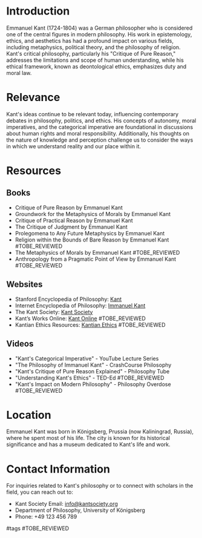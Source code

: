 # Introduction

Emmanuel Kant (1724-1804) was a German philosopher who is considered one of the central figures in modern philosophy. His work in epistemology, ethics, and aesthetics has had a profound impact on various fields, including metaphysics, political theory, and the philosophy of religion. Kant's critical philosophy, particularly his "Critique of Pure Reason," addresses the limitations and scope of human understanding, while his ethical framework, known as deontological ethics, emphasizes duty and moral law.

# Relevance

Kant's ideas continue to be relevant today, influencing contemporary debates in philosophy, politics, and ethics. His concepts of autonomy, moral imperatives, and the categorical imperative are foundational in discussions about human rights and moral responsibility. Additionally, his thoughts on the nature of knowledge and perception challenge us to consider the ways in which we understand reality and our place within it.

# Resources

## Books

- Critique of Pure Reason by Emmanuel Kant
- Groundwork for the Metaphysics of Morals by Emmanuel Kant
- Critique of Practical Reason by Emmanuel Kant
- The Critique of Judgment by Emmanuel Kant
- Prolegomena to Any Future Metaphysics by Emmanuel Kant
- Religion within the Bounds of Bare Reason by Emmanuel Kant #TOBE_REVIEWED
- The Metaphysics of Morals by Emmanuel Kant #TOBE_REVIEWED
- Anthropology from a Pragmatic Point of View by Emmanuel Kant #TOBE_REVIEWED

## Websites

- Stanford Encyclopedia of Philosophy: [Kant](https://plato.stanford.edu/entries/kant/)
- Internet Encyclopedia of Philosophy: [Immanuel Kant](https://iep.utm.edu/kant/)
- The Kant Society: [Kant Society](http://www.kantsociety.org/)
- Kant’s Works Online: [Kant Online](https://www.kantonline.com) #TOBE_REVIEWED
- Kantian Ethics Resources: [Kantian Ethics](https://www.kantianethics.com) #TOBE_REVIEWED

## Videos

- "Kant's Categorical Imperative" - YouTube Lecture Series
- "The Philosophy of Immanuel Kant" - CrashCourse Philosophy
- "Kant's Critique of Pure Reason Explained" - Philosophy Tube
- "Understanding Kant's Ethics" - TED-Ed #TOBE_REVIEWED
- "Kant's Impact on Modern Philosophy" - Philosophy Overdose #TOBE_REVIEWED

# Location

Emmanuel Kant was born in Königsberg, Prussia (now Kaliningrad, Russia), where he spent most of his life. The city is known for its historical significance and has a museum dedicated to Kant's life and work.

# Contact Information

For inquiries related to Kant's philosophy or to connect with scholars in the field, you can reach out to:

- Kant Society Email: info@kantsociety.org
- Department of Philosophy, University of Königsberg
- Phone: +49 123 456 789

#tags 
#TOBE_REVIEWED
